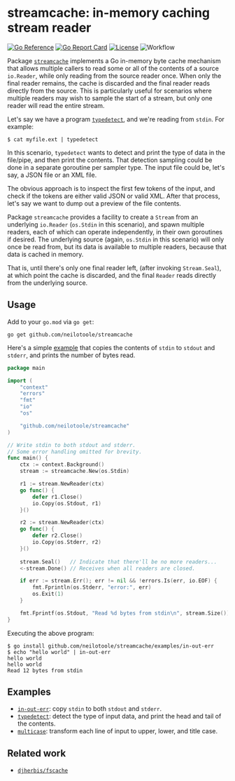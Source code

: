# streamcache: in-memory caching stream reader

[![Go Reference](https://pkg.go.dev/badge/github.com/neilotoole/streamcache.svg)](https://pkg.go.dev/github.com/neilotoole/streamcache)
[![Go Report Card](https://goreportcard.com/badge/neilotoole/streamcache)](https://goreportcard.com/report/neilotoole/streamcache)
[![License](https://img.shields.io/badge/License-MIT-blue.svg)](https://github.com/neilotoole/streamcache/blob/master/LICENSE)
![Workflow](https://github.com/neilotoole/streamcache/actions/workflows/go.yml/badge.svg)


Package [`streamcache`](https://pkg.go.dev/github.com/neilotoole/streamcache)
implements a Go in-memory byte cache mechanism that allows multiple callers to
read some or all of the contents of a source `io.Reader`, while only reading
from the source reader once. When only the final reader remains, the cache is
discarded and the final reader reads directly from the source. This is particularly
useful for scenarios where multiple readers may wish to sample the start of a
stream, but only one reader will read the entire stream.

Let's say we have a program [`typedetect`](./examples/typedetect),
and we're reading from ``stdin``. For example:

```shell
$ cat myfile.ext | typedetect  
```

In this scenario, `typedetect` wants to detect
and print the type of data in the file/pipe, and then print the contents.
That detection sampling could be done in a separate goroutine per sampler type.
The input file could be, let's say, a JSON file or an XML file.

The obvious approach is to inspect the first few tokens of the
input, and check if the tokens are either valid JSON or valid XML.
After that process, let's say we want to dump out a preview of the file contents.

Package `streamcache` provides a facility to create a `Stream` from an
underlying `io.Reader` (`os.Stdin` in this scenario), and spawn multiple
readers, each of which can operate independently, in their own
goroutines if desired. The underlying source (again, `os.Stdin` in this
scenario) will only once be read from, but its data is available to
multiple readers, because that data is cached in memory.

That is, until there's only one final reader left, (after invoking
`Stream.Seal`), at which point the cache is discarded, and
the final `Reader` reads directly from the underlying source.

## Usage

Add to your `go.mod` via `go get`:

```shell
go get github.com/neilotoole/streamcache
```

Here's a simple [example](./examples/in-out-err) that copies the contents
of `stdin` to `stdout` and `stderr`, and prints the number of bytes read.

```go
package main

import (
    "context"
    "errors"
    "fmt"
    "io"
    "os"

    "github.com/neilotoole/streamcache"
)

// Write stdin to both stdout and stderr.
// Some error handling omitted for brevity.
func main() {
    ctx := context.Background()
    stream := streamcache.New(os.Stdin)

    r1 := stream.NewReader(ctx)
    go func() {
        defer r1.Close()
        io.Copy(os.Stdout, r1)
    }()

    r2 := stream.NewReader(ctx)
    go func() {
        defer r2.Close()
        io.Copy(os.Stderr, r2)
    }()
    
    stream.Seal()   // Indicate that there'll be no more readers...
    <-stream.Done() // Receives when all readers are closed.

    if err := stream.Err(); err != nil && !errors.Is(err, io.EOF) {
        fmt.Fprintln(os.Stderr, "error:", err)
        os.Exit(1)
    }

    fmt.Fprintf(os.Stdout, "Read %d bytes from stdin\n", stream.Size())
}
```

Executing the above program:

```shell
$ go install github.com/neilotoole/streamcache/examples/in-out-err
$ echo "hello world" | in-out-err
hello world
hello world
Read 12 bytes from stdin
```

## Examples

- [`in-out-err`](./examples/in-out-err): copy `stdin` to both `stdout` and `stderr`.
- [`typedetect`](./examples/typedetect): detect the type of input data, and print the head and tail
  of the contents.
- [`multicase`](./examples/multicase): transform each line of input to upper, lower, and title case.

## Related work

- [`djherbis/fscache`](https://github.com/djherbis/fscache)

